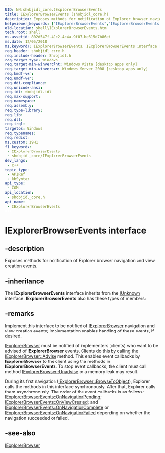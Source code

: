 ```yaml
---
UID: NN:shobjidl_core.IExplorerBrowserEvents
title: IExplorerBrowserEvents (shobjidl_core.h)
description: Exposes methods for notification of Explorer browser navigation and view creation events.
helpviewer_keywords: ["IExplorerBrowserEvents","IExplorerBrowserEvents interface [Windows Shell]","IExplorerBrowserEvents interface [Windows Shell]","described","_shell_IExplorerBrowserEvents","shell.IExplorerBrowserEvents","shobjidl_core/IExplorerBrowserEvents"]
old-location: shell\IExplorerBrowserEvents.htm
tech.root: shell
ms.assetid: 802d547f-41c2-4c4a-9f07-be615d7b86eb
ms.date: 12/05/2018
ms.keywords: IExplorerBrowserEvents, IExplorerBrowserEvents interface [Windows Shell], IExplorerBrowserEvents interface [Windows Shell],described, _shell_IExplorerBrowserEvents, shell.IExplorerBrowserEvents, shobjidl_core/IExplorerBrowserEvents
req.header: shobjidl_core.h
req.include-header: Shobjidl.h
req.target-type: Windows
req.target-min-winverclnt: Windows Vista [desktop apps only]
req.target-min-winversvr: Windows Server 2008 [desktop apps only]
req.kmdf-ver: 
req.umdf-ver: 
req.ddi-compliance: 
req.unicode-ansi: 
req.idl: Shobjidl.idl
req.max-support: 
req.namespace: 
req.assembly: 
req.type-library: 
req.lib: 
req.dll: 
req.irql: 
targetos: Windows
req.typenames: 
req.redist: 
ms.custom: 19H1
f1_keywords:
 - IExplorerBrowserEvents
 - shobjidl_core/IExplorerBrowserEvents
dev_langs:
 - c++
topic_type:
 - APIRef
 - kbSyntax
api_type:
 - COM
api_location:
 - shobjidl_core.h
api_name:
 - IExplorerBrowserEvents
---
```


# IExplorerBrowserEvents interface


## -description

Exposes methods for notification of Explorer browser navigation and view creation events.

## -inheritance

The <b xmlns:loc="http://microsoft.com/wdcml/l10n">IExplorerBrowserEvents</b> interface inherits from the <a href="/windows/desktop/api/unknwn/nn-unknwn-iunknown">IUnknown</a> interface. <b>IExplorerBrowserEvents</b> also has these types of members:

## -remarks

Implement this interface to be notified of <a href="/windows/desktop/api/shobjidl_core/nn-shobjidl_core-iexplorerbrowser">IExplorerBrowser</a> navigation and view creation events; implementation enables handling of these events, if desired.


<a href="/windows/desktop/api/shobjidl_core/nn-shobjidl_core-iexplorerbrowser">IExplorerBrowser</a> must be notified of implementers (clients) who want to be advised of <b>IExplorerBrowser</b> events. Clients do this by calling the <a href="/windows/desktop/api/shobjidl_core/nf-shobjidl_core-iexplorerbrowser-advise">IExplorerBrowser::Advise</a> method. This enables event callbacks by <b>IExplorerBrowser</b> to the client using the methods in <b>IExplorerBrowserEvents</b>. To stop event callbacks, the client must call method <a href="/windows/desktop/api/shobjidl_core/nf-shobjidl_core-iexplorerbrowser-unadvise">IExplorerBrowser::Unadvise</a> or a memory leak may result.

During its first navigation (<a href="/windows/desktop/api/shobjidl_core/nf-shobjidl_core-iexplorerbrowser-browsetoobject">IExplorerBrowser::BrowseToObject</a>), Explorer calls the methods in this interface synchronously. After that, Explorer calls them asynchronously. The order of the event callbacks is as follows: <a href="/windows/desktop/api/shobjidl_core/nf-shobjidl_core-iexplorerbrowserevents-onnavigationpending">IExplorerBrowserEvents::OnNavigationPending</a>; <a href="/windows/desktop/api/shobjidl_core/nf-shobjidl_core-iexplorerbrowserevents-onviewcreated">IExplorerBrowserEvents::OnViewCreated</a>;
and <a href="/windows/desktop/api/shobjidl_core/nf-shobjidl_core-iexplorerbrowserevents-onnavigationcomplete">IExplorerBrowserEvents::OnNavigationComplete</a> or <a href="/windows/desktop/api/shobjidl_core/nf-shobjidl_core-iexplorerbrowserevents-onnavigationfailed">IExplorerBrowserEvents::OnNavigationFailed</a> depending on whether the navigation succeeded or failed.

## -see-also

<a href="/windows/desktop/api/shobjidl_core/nn-shobjidl_core-iexplorerbrowser">IExplorerBrowser</a>
